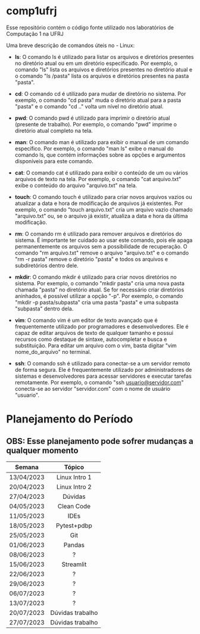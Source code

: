 # comp1ufrj
Esse repositório contém o código fonte utilizado nos laboratórios de Computação 1 na UFRJ

Uma breve descrição de comandos úteis no - Linux:

- **ls**: O comando ls é utilizado para listar os arquivos e diretórios presentes no diretório atual ou em um diretório especificado. Por exemplo, o comando "ls" lista os arquivos e diretórios presentes no diretório atual e o comando "ls /pasta" lista os arquivos e diretórios presentes na pasta "pasta".

- **cd**: O comando cd é utilizado para mudar de diretório no sistema. Por exemplo, o comando "cd pasta" muda o diretório atual para a pasta "pasta" e o comando "cd .." volta um nível no diretório atual.

- **pwd**: O comando pwd é utilizado para imprimir o diretório atual (presente de trabalho). Por exemplo, o comando "pwd" imprime o diretório atual completo na tela.

- **man**: O comando man é utilizado para exibir o manual de um comando específico. Por exemplo, o comando "man ls" exibe o manual do comando ls, que contém informações sobre as opções e argumentos disponíveis para este comando.

- **cat**: O comando cat é utilizado para exibir o conteúdo de um ou vários arquivos de texto na tela. Por exemplo, o comando "cat arquivo.txt" exibe o conteúdo do arquivo "arquivo.txt" na tela.

- **touch**: O comando touch é utilizado para criar novos arquivos vazios ou atualizar a data e hora de modificação de arquivos já existentes. Por exemplo, o comando "touch arquivo.txt" cria um arquivo vazio chamado "arquivo.txt" ou, se o arquivo já existir, atualiza a data e hora da última modificação.

- **rm**: O comando rm é utilizado para remover arquivos e diretórios do sistema. É importante ter cuidado ao usar este comando, pois ele apaga permanentemente os arquivos sem a possibilidade de recuperação. O comando "rm arquivo.txt" remove o arquivo "arquivo.txt" e o comando "rm -r pasta" remove o diretório "pasta" e todos os arquivos e subdiretórios dentro dele.

- **mkdir**: O comando mkdir é utilizado para criar novos diretórios no sistema. Por exemplo, o comando "mkdir pasta" cria uma nova pasta chamada "pasta" no diretório atual. Se for necessário criar diretórios aninhados, é possível utilizar a opção "-p". Por exemplo, o comando "mkdir -p pasta/subpasta" cria uma pasta "pasta" e uma subpasta "subpasta" dentro dela.

- **vim**: O comando vim é um editor de texto avançado que é frequentemente utilizado por programadores e desenvolvedores. Ele é capaz de editar arquivos de texto de qualquer tamanho e possui recursos como destaque de sintaxe, autocompletar e busca e substituição. Para editar um arquivo com o vim, basta digitar "vim nome_do_arquivo" no terminal.

- **ssh**: O comando ssh é utilizado para conectar-se a um servidor remoto de forma segura. Ele é frequentemente utilizado por administradores de sistemas e desenvolvedores para acessar servidores e executar tarefas remotamente. Por exemplo, o comando "ssh usuario@servidor.com" conecta-se ao servidor "servidor.com" com o nome de usuário "usuario".


# Planejamento do Período

## OBS: Esse planejamento pode sofrer mudanças a qualquer momento

| Semana | Tópico |
|:-----:|:-----------:|
|     13/04/2023| Linux Intro 1     |
|     20/04/2023| Linux Intro 2     |
|     27/04/2023|  Dúvidas          |
|     04/05/2023| Clean Code        |
|     11/05/2023| IDEs              |
|     18/05/2023| Pytest+pdbp     |
|     25/05/2023| Git               |
|     01/06/2023| Pandas            |
|     08/06/2023| ?                 |
|     15/06/2023| Streamlit         |
|     22/06/2023|          ?        |
|     29/06/2023|          ?        |
|     06/07/2023|          ?        |
|     13/07/2023|          ?        |
|     20/07/2023| Dúvidas trabalho  |
|     27/07/2023| Dúvidas trabalho  |